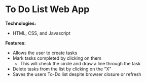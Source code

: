 # To Do List Web App

 **Technologies:**
  - HTML, CSS, and Javascript

**Features:** 
  - Allows the user to create tasks
  - Mark tasks completed by clicking on them
      - This will check the circle and draw a line through the task
  - Delete tasks from the list by clicking on the "X" 
  - Saves the users To-Do list despite browser closure or refresh


